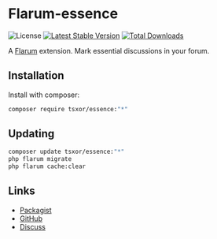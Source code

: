 # Flarum-essence

![License](https://img.shields.io/badge/license-MIT-blue.svg) [![Latest Stable Version](https://img.shields.io/packagist/v/tsxor/essence.svg)](https://packagist.org/packages/tsxor/essence) [![Total Downloads](https://img.shields.io/packagist/dt/tsxor/essence.svg)](https://packagist.org/packages/tsxor/essence)

A [Flarum](http://flarum.org) extension. Mark essential discussions in your forum.

## Installation

Install with composer:

```sh
composer require tsxor/essence:"*"
```

## Updating

```sh
composer update tsxor/essence:"*"
php flarum migrate
php flarum cache:clear
```

## Links

- [Packagist](https://packagist.org/packages/tsxor/essence)
- [GitHub](https://github.com/tsxor/essence)
- [Discuss](https://discuss.flarum.org/d/PUT_DISCUSS_SLUG_HERE)
